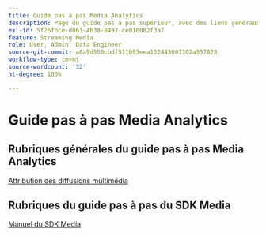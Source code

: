 ```yaml
---
title: Guide pas à pas Media Analytics
description: Page du guide pas à pas supérieur, avec des liens généraux vers des guides pas à pas MA et des liens spécifiques au SDK.
exl-id: 5f26fbce-d861-4b38-8497-ce010082f3a7
feature: Streaming Media
role: User, Admin, Data Engineer
source-git-commit: a6a9d550cbdf511b93eea132445607102a557823
workflow-type: tm+mt
source-wordcount: '32'
ht-degree: 100%

---
```


# Guide pas à pas Media Analytics

## Rubriques générales du guide pas à pas Media Analytics

[Attribution des diffusions multimédia](/help/use-cases/media-analytics-cookbook/media-dimensions.md)

## Rubriques du guide pas à pas du SDK Media

[Manuel du SDK Media](/help/use-cases/cookbook/sdk-cookbook-overview.md)
